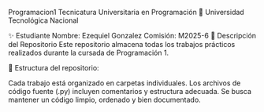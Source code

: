 Programacion1
Tecnicatura Universitaria en Programación
📍 Universidad Tecnológica Nacional

✨ Estudiante
Nombre: Ezequiel Gonzalez
Comisión: M2025-6
📂 Descripción del Repositorio
Este repositorio almacena todas los trabajos prácticos realizados durante la cursada de Programación 1.

📌 Estructura del repositorio:

Cada trabajo está organizado en carpetas individuales.
Los archivos de código fuente (.py) incluyen comentarios y estructura adecuada.
Se busca mantener un código limpio, ordenado y bien documentado.
